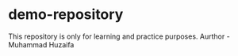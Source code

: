 # demo-repository
This repository is only for learning and practice purposes.
Aurthor - Muhammad Huzaifa
